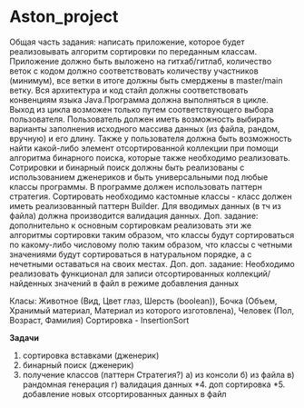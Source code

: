 # Aston_project
Общая часть задания: написать приложение, которое будет реализовывать алгоритм сортировки по переданным классам. Приложение должно быть выложено на гитхаб/гитлаб, количество веток с кодом должно соответствовать количеству участников (минимум), все ветки в итоге должны быть смерджены в master/main ветку. Вся архитектура и код стайл должны соответствовать конвенциям языка Java.Программа должна выполняться в цикле. Выход из цикла возможен только путем соответствующего выбора пользователя. Пользователь должен иметь возможность выбирать варианты заполнения исходного массива данных (из файла, рандом, вручную) и его длину. Также у пользователя должна быть возможность найти какой-либо элемент отсортированной коллекции при помощи алгоритма бинарного поиска, которые также необходимо реализовать. Сотрировки и бинарный поиск должны быть реализованы с использованием дженериков и быть универсальными под любые классы программы. В программе должен использовать паттерн стратегия. Сортировать необходимо кастомные классы - класс должен иметь реализованный паттерн Builder. Для вводимых данных (в тч из файла) должна производится валидация данных. Доп. задание: дополнительно к основным сортировкам реализовать эти же алгоритмы сортировки таким образом, что классы будут сортироваться по какому-либо числовому полю таким образом, что классы с четными значениями будут сортироваться в натуральном порядке, а с нечетными оставаться на своих местах.
Доп. доп. задание: Необходимо реализовать функционал для записи отсортированных коллекций/найденных значений в файл в режиме добавления данных

Класы: Животное (Вид, Цвет глаз, Шерсть (boolean)), Бочка (Объем, Хранимый материал, Материал из которого изготовлена), Человек (Пол, Возраст, Фамилия) Сортировка - InsertionSort

**Задачи**
1. сортировка вставками (дженерик)
2. бинарный поиск (дженерик)
3. получение классов (паттерн Стратегия?)
   а) из консоли
   б) из файла
   в) рандомная генерация
   г) валидация данных
*4. доп сортировка
*5. добавление новых отсортированных данных в файл
